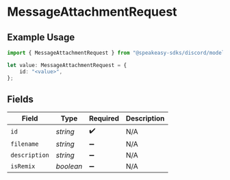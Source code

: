 # MessageAttachmentRequest

## Example Usage

```typescript
import { MessageAttachmentRequest } from "@speakeasy-sdks/discord/models/components";

let value: MessageAttachmentRequest = {
    id: "<value>",
};
```

## Fields

| Field              | Type               | Required           | Description        |
| ------------------ | ------------------ | ------------------ | ------------------ |
| `id`               | *string*           | :heavy_check_mark: | N/A                |
| `filename`         | *string*           | :heavy_minus_sign: | N/A                |
| `description`      | *string*           | :heavy_minus_sign: | N/A                |
| `isRemix`          | *boolean*          | :heavy_minus_sign: | N/A                |